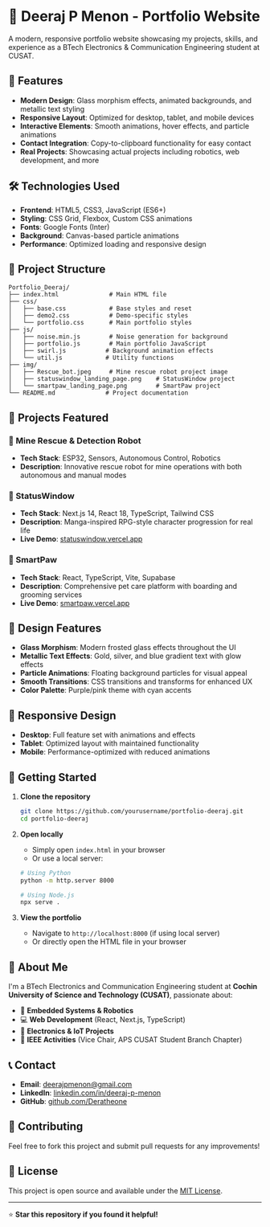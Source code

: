 # 🌟 Deeraj P Menon - Portfolio Website

A modern, responsive portfolio website showcasing my projects, skills, and experience as a BTech Electronics & Communication Engineering student at CUSAT.

## 🚀 Features

- **Modern Design**: Glass morphism effects, animated backgrounds, and metallic text styling
- **Responsive Layout**: Optimized for desktop, tablet, and mobile devices
- **Interactive Elements**: Smooth animations, hover effects, and particle animations
- **Contact Integration**: Copy-to-clipboard functionality for easy contact
- **Real Projects**: Showcasing actual projects including robotics, web development, and more

## 🛠️ Technologies Used

- **Frontend**: HTML5, CSS3, JavaScript (ES6+)
- **Styling**: CSS Grid, Flexbox, Custom CSS animations
- **Fonts**: Google Fonts (Inter)
- **Background**: Canvas-based particle animations
- **Performance**: Optimized loading and responsive design

## 📁 Project Structure

```
Portfolio_Deeraj/
├── index.html              # Main HTML file
├── css/
│   ├── base.css            # Base styles and reset
│   ├── demo2.css           # Demo-specific styles
│   └── portfolio.css       # Main portfolio styles
├── js/
│   ├── noise.min.js        # Noise generation for background
│   ├── portfolio.js        # Main portfolio JavaScript
│   ├── swirl.js           # Background animation effects
│   └── util.js            # Utility functions
├── img/
│   ├── Rescue_bot.jpeg     # Mine rescue robot project image
│   ├── statuswindow_landing_page.png    # StatusWindow project
│   └── smartpaw_landing_page.png        # SmartPaw project
└── README.md              # Project documentation
```

## 🎯 Projects Featured

### 🤖 Mine Rescue & Detection Robot
- **Tech Stack**: ESP32, Sensors, Autonomous Control, Robotics
- **Description**: Innovative rescue robot for mine operations with both autonomous and manual modes

### 💫 StatusWindow
- **Tech Stack**: Next.js 14, React 18, TypeScript, Tailwind CSS
- **Description**: Manga-inspired RPG-style character progression for real life
- **Live Demo**: [statuswindow.vercel.app](https://statuswindow.vercel.app/)

### 🐾 SmartPaw
- **Tech Stack**: React, TypeScript, Vite, Supabase
- **Description**: Comprehensive pet care platform with boarding and grooming services
- **Live Demo**: [smartpaw.vercel.app](https://smartpaw.vercel.app/)

## 🎨 Design Features

- **Glass Morphism**: Modern frosted glass effects throughout the UI
- **Metallic Text Effects**: Gold, silver, and blue gradient text with glow effects
- **Particle Animations**: Floating background particles for visual appeal
- **Smooth Transitions**: CSS transitions and transforms for enhanced UX
- **Color Palette**: Purple/pink theme with cyan accents

## 📱 Responsive Design

- **Desktop**: Full feature set with animations and effects
- **Tablet**: Optimized layout with maintained functionality
- **Mobile**: Performance-optimized with reduced animations

## 🚀 Getting Started

1. **Clone the repository**
   ```bash
   git clone https://github.com/yourusername/portfolio-deeraj.git
   cd portfolio-deeraj
   ```

2. **Open locally**
   - Simply open `index.html` in your browser
   - Or use a local server:
   ```bash
   # Using Python
   python -m http.server 8000
   
   # Using Node.js
   npx serve .
   ```

3. **View the portfolio**
   - Navigate to `http://localhost:8000` (if using local server)
   - Or directly open the HTML file in your browser

## 💼 About Me

I'm a BTech Electronics and Communication Engineering student at **Cochin University of Science and Technology (CUSAT)**, passionate about:

- 🔧 **Embedded Systems & Robotics**
- 💻 **Web Development** (React, Next.js, TypeScript)
- 🎯 **Electronics & IoT Projects**
- 📡 **IEEE Activities** (Vice Chair, APS CUSAT Student Branch Chapter)

## 📞 Contact

- **Email**: [deerajpmenon@gmail.com](mailto:deerajpmenon@gmail.com)
- **LinkedIn**: [linkedin.com/in/deeraj-p-menon](https://www.linkedin.com/in/deeraj-p-menon/)
- **GitHub**: [github.com/Deratheone](https://github.com/Deratheone)

## 🤝 Contributing

Feel free to fork this project and submit pull requests for any improvements!

## 📄 License

This project is open source and available under the [MIT License](LICENSE).

---

⭐ **Star this repository if you found it helpful!**
